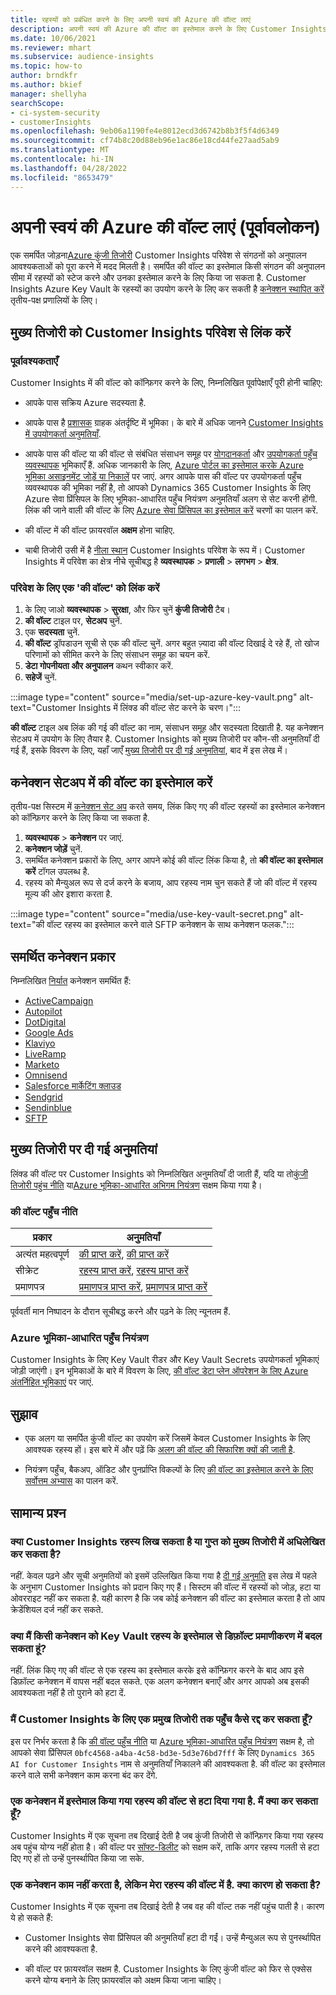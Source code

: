 ```yaml
---
title: रहस्यों को प्रबंधित करने के लिए अपनी स्वयं की Azure की वॉल्ट लाएं
description: अपनी स्वयं की Azure की वॉल्ट का इस्तेमाल करने के लिए Customer Insights को कॉन्फ़िगर करने का तरीका जानें.
ms.date: 10/06/2021
ms.reviewer: mhart
ms.subservice: audience-insights
ms.topic: how-to
author: brndkfr
ms.author: bkief
manager: shellyha
searchScope:
- ci-system-security
- customerInsights
ms.openlocfilehash: 9eb06a1190fe4e8012ecd3d6742b8b3f5f4d6349
ms.sourcegitcommit: cf74b8c20d88eb96e1ac86e18cd44fe27aad5ab9
ms.translationtype: MT
ms.contentlocale: hi-IN
ms.lasthandoff: 04/28/2022
ms.locfileid: "8653479"
---
```

# <a name="bring-your-own-azure-key-vault-preview"></a>अपनी स्वयं की Azure की वॉल्ट लाएं (पूर्वावलोकन)

एक समर्पित जोड़ना[Azure कुंजी तिजोरी](/azure/key-vault/general/basic-concepts) Customer Insights परिवेश से संगठनों को अनुपालन आवश्यकताओं को पूरा करने में मदद मिलती है।
समर्पित की वॉल्ट का इस्तेमाल किसी संगठन की अनुपालन सीमा में रहस्यों को स्टेज करने और उनका इस्तेमाल करने के लिए किया जा सकता है. Customer Insights Azure Key Vault के रहस्यों का उपयोग करने के लिए कर सकती है [कनेक्शन स्थापित करें](connections.md) तृतीय-पक्ष प्रणालियों के लिए।

## <a name="link-the-key-vault-to-the-customer-insights-environment"></a>मुख्य तिजोरी को Customer Insights परिवेश से लिंक करें

### <a name="prerequisites"></a>पूर्वावश्यकताएँ

Customer Insights में की वॉल्ट को कॉन्फ़िगर करने के लिए, निम्नलिखित पूर्वापेक्षाएँ पूरी होनी चाहिए:

- आपके पास सक्रिय Azure सदस्यता है.

- आपके पास है [प्रशासक](permissions.md#admin) ग्राहक अंतर्दृष्टि में भूमिका। के बारे में अधिक जानने [Customer Insights में उपयोगकर्ता अनुमतियाँ](permissions.md#assign-roles-and-permissions).

- आपके पास की वॉल्ट या की वॉल्ट से संबंधित संसाधन समूह पर [योगदानकर्ता](/azure/role-based-access-control/built-in-roles#contributor) और [उपयोगकर्ता पहुँच व्यवस्थापक](/azure/role-based-access-control/built-in-roles#user-access-administrator) भूमिकाएँ हैं. अधिक जानकारी के लिए, [Azure पोर्टल का इस्तेमाल करके Azure भूमिका असाइनमेंट जोड़ें या निकालें](/azure/role-based-access-control/role-assignments-portal) पर जाएं. अगर आपके पास की वॉल्ट पर उपयोगकर्ता पहुँच व्यवस्थापक की भूमिका नहीं है, तो आपको Dynamics 365 Customer Insights के लिए Azure सेवा प्रिंसिपल के लिए भूमिका-आधारित पहुँच नियंत्रण अनुमतियाँ अलग से सेट करनी होंगी. लिंक की जाने वाली की वॉल्ट के लिए [Azure सेवा प्रिंसिपल का इस्तेमाल करें](connect-service-principal.md) चरणों का पालन करें.

- की वॉल्ट में की वॉल्ट फ़ायरवॉल **अक्षम** होना चाहिए.

- चाबी तिजोरी उसी में है [नीला स्थान](https://azure.microsoft.com/global-infrastructure/geographies/#overview) Customer Insights परिवेश के रूप में। Customer Insights में परिवेश का क्षेत्र नीचे सूचीबद्ध है **व्यवस्थापक** > **प्रणाली** > **लगभग** > **क्षेत्र**.

### <a name="link-a-key-vault-to-the-environment"></a>परिवेश के लिए एक 'की वॉल्ट' को लिंक करें

1. के लिए जाओ **व्यवस्थापक** > **सुरक्षा**, और फिर चुनें **कुंजी तिजोरी** टैब।
1. **की वॉल्ट** टाइल पर, **सेटअप** चुनें.
1. एक **सदस्यता** चुनें.
1. **की वॉल्ट** ड्रॉपडाउन सूची से एक की वॉल्ट चुनें. अगर बहुत ज़्यादा की वॉल्ट दिखाई दे रहे हैं, तो खोज परिणामों को सीमित करने के लिए संसाधन समूह का चयन करें.
1. **डेटा गोपनीयता और अनुपालन** कथन स्वीकार करें.
1. **सहेजें** चुनें.

:::image type="content" source="media/set-up-azure-key-vault.png" alt-text="Customer Insights में लिंक्ड की वॉल्ट सेट करने के चरण।":::

**की वॉल्ट** टाइल अब लिंक की गई की वॉल्ट का नाम, संसाधन समूह और सदस्यता दिखाती है. यह कनेक्शन सेटअप में उपयोग के लिए तैयार है.
Customer Insights को मुख्य तिजोरी पर कौन-सी अनुमतियाँ दी गई हैं, इसके विवरण के लिए, यहाँ जाएँ [मुख्य तिजोरी पर दी गई अनुमतियां](#permissions-granted-on-the-key-vault), बाद में इस लेख में।

## <a name="use-the-key-vault-in-the-connection-setup"></a>कनेक्शन सेटअप में की वॉल्ट का इस्तेमाल करें

तृतीय-पक्ष सिस्टम में [कनेक्शन सेट अप](connections.md) करते समय, लिंक किए गए की वॉल्ट रहस्यों का इस्तेमाल कनेक्शन को कॉन्फ़िगर करने के लिए किया जा सकता है.

1. **व्यवस्थापक** > **कनेक्शन** पर जाएं.
1. **कनेक्शन जोड़ें** चुनें.
1. समर्थित कनेक्शन प्रकारों के लिए, अगर आपने कोई की वॉल्ट लिंक किया है, तो **की वॉल्ट का इस्तेमाल करें** टॉगल उपलब्ध है.
1. रहस्य को मैन्युअल रूप से दर्ज करने के बजाय, आप रहस्य नाम चुन सकते हैं जो की वॉल्ट में रहस्य मूल्य की ओर इशारा करता है.

:::image type="content" source="media/use-key-vault-secret.png" alt-text="की वॉल्ट रहस्य का इस्तेमाल करने वाले SFTP कनेक्शन के साथ कनेक्शन फलक.":::

## <a name="supported-connection-types"></a>समर्थित कनेक्शन प्रकार

निम्नलिखित [निर्यात](export-destinations.md) कनेक्शन समर्थित हैं:

* [ActiveCampaign](export-active-campaign.md)
* [Autopilot](export-autopilot.md)
* [DotDigital](export-dotdigital.md)
* [Google Ads](export-google-ads.md)
* [Klaviyo](export-klaviyo.md)
* [LiveRamp](export-liveramp.md)
* [Marketo](export-marketo.md)
* [Omnisend](export-omnisend.md)
* [Salesforce मार्केटिंग क्लाउड](export-salesforce.md)
* [Sendgrid](export-sendgrid.md)
* [Sendinblue](export-sendinblue.md)
* [SFTP](export-sftp.md)

## <a name="permissions-granted-on-the-key-vault"></a>मुख्य तिजोरी पर दी गई अनुमतियां

लिंक्ड की वॉल्ट पर Customer Insights को निम्नलिखित अनुमतियाँ दी जाती हैं, यदि या तो[कुंजी तिजोरी पहुंच नीति](/azure/key-vault/general/assign-access-policy?tabs=azure-portal) या[Azure भूमिका-आधारित अभिगम नियंत्रण](/azure/key-vault/general/rbac-guide?tabs=azure-cli) सक्षम किया गया है।

### <a name="key-vault-access-policy"></a>की वॉल्ट पहुँच नीति

| प्रकार        | अनुमतियाँ          |
| ----------- | -------------------- |
| अत्‍यंत महत्वपूर्ण         | [की प्राप्त करें](/rest/api/keyvault/get-keys), [की प्राप्त करें](/rest/api/keyvault/get-key)                                 |
| सीक्रेट      | [रहस्य प्राप्त करें](/rest/api/keyvault/get-secrets), [रहस्य प्राप्त करें](/rest/api/keyvault/get-secret)                     |
| प्रमाणपत्र | [प्रमाणपत्र प्राप्त करें](/rest/api/keyvault/get-certificates), [प्रमाणपत्र प्राप्त करें](/rest/api/keyvault/get-certificate) |

पूर्ववर्ती मान निष्पादन के दौरान सूचीबद्ध करने और पढ़ने के लिए न्यूनतम हैं.

### <a name="azure-role-based-access-control"></a>Azure भूमिका-आधारित पहुँच नियंत्रण

Customer Insights के लिए Key Vault रीडर और Key Vault Secrets उपयोगकर्ता भूमिकाएं जोड़ी जाएंगी। इन भूमिकाओं के बारे में विवरण के लिए, [की वॉल्ट डेटा प्लेन ऑपरेशन के लिए Azure अंतर्निहित भूमिकाएं](/azure/key-vault/general/rbac-guide?tabs=azure-cli) पर जाएं.

## <a name="recommendations"></a>सुझाव

- एक अलग या समर्पित कुंजी वॉल्ट का उपयोग करें जिसमें केवल Customer Insights के लिए आवश्यक रहस्य हों। इस बारे में और पढ़ें कि [अलग की वॉल्ट की सिफारिश क्यों की जाती है](/azure/key-vault/general/best-practices#why-we-recommend-separate-key-vaults).

- नियंत्रण पहुँच, बैकअप, ऑडिट और पुनर्प्राप्ति विकल्पों के लिए [की वॉल्ट का इस्तेमाल करने के लिए सर्वोत्तम अभ्यास](/azure/key-vault/general/best-practices#turn-on-logging) का पालन करें.

## <a name="frequently-asked-questions"></a>सामान्य प्रश्‍न

### <a name="can-customer-insights-write-secrets-or-overwrite-secrets-into-the-key-vault"></a>क्या Customer Insights रहस्य लिख सकता है या गुप्त को मुख्य तिजोरी में अधिलेखित कर सकता है?

नहीं. केवल पढ़ने और सूची अनुमतियों को इसमें उल्लिखित किया गया है [दी गई अनुमति](#permissions-granted-on-the-key-vault) इस लेख में पहले के अनुभाग Customer Insights को प्रदान किए गए हैं। सिस्टम की वॉल्ट में रहस्यों को जोड़, हटा या ओवरराइट नहीं कर सकता है. यही कारण है कि जब कोई कनेक्शन की वॉल्ट का इस्तेमाल करता है तो आप क्रेडेंशियल दर्ज नहीं कर सकते.

### <a name="can-i-change-a-connection-from-using-key-vault-secrets-to-default-authentication"></a>क्या मैं किसी कनेक्शन को Key Vault रहस्य के इस्तेमाल से डिफ़ॉल्ट प्रमाणीकरण में बदल सकता हूं?

नहीं. लिंक किए गए की वॉल्ट से एक रहस्य का इस्तेमाल करके इसे कॉन्फ़िगर करने के बाद आप इसे डिफ़ॉल्ट कनेक्शन में वापस नहीं बदल सकते. एक अलग कनेक्शन बनाएँ और अगर आपको अब इसकी आवश्यकता नहीं है तो पुराने को हटा दें.

### <a name="how-can-i-revoke-access-to-a-key-vault-for-customer-insights"></a>मैं Customer Insights के लिए एक प्रमुख तिजोरी तक पहुँच कैसे रद्द कर सकता हूँ?

इस पर निर्भर करता है कि [की वॉल्ट पहुँच नीति](/azure/key-vault/general/assign-access-policy?tabs=azure-portal) या [Azure भूमिका-आधारित पहुँच नियंत्रण](/azure/key-vault/general/rbac-guide?tabs=azure-cli) सक्षम है, तो आपको सेवा प्रिंसिपल `0bfc4568-a4ba-4c58-bd3e-5d3e76bd7fff` के लिए `Dynamics 365 AI for Customer Insights` नाम से अनुमतियाँ निकालने की आवश्यकता है. की वॉल्ट का इस्तेमाल करने वाले सभी कनेक्शन काम करना बंद कर देंगे.

### <a name="a-secret-thats-used-in-a-connection-got-removed-from-the-key-vault-what-can-i-do"></a>एक कनेक्शन में इस्तेमाल किया गया रहस्य की वॉल्ट से हटा दिया गया है. मैं क्या कर सकता हूँ?

Customer Insights में एक सूचना तब दिखाई देती है जब कुंजी तिजोरी से कॉन्फ़िगर किया गया रहस्य अब पहुंच योग्य नहीं होता है। की वॉल्ट पर [सॉफ्ट-डिलीट](/azure/key-vault/general/soft-delete-overview) को सक्षम करें, ताकि अगर रहस्य गलती से हटा दिए गए हों तो उन्हें पुनर्स्थापित किया जा सके.

### <a name="a-connection-doesnt-work-but-my-secret-is-in-the-key-vault-what-might-be-the-cause"></a>एक कनेक्शन काम नहीं करता है, लेकिन मेरा रहस्य की वॉल्ट में है. क्या कारण हो सकता है?

Customer Insights में एक सूचना तब दिखाई देती है जब वह की वॉल्ट तक नहीं पहुंच पाती है। कारण ये हो सकते हैं:

- Customer Insights सेवा प्रिंसिपल की अनुमतियाँ हटा दी गईं। उन्हें मैन्युअल रूप से पुनर्स्थापित करने की आवश्यकता है.

- की वॉल्ट पर फ़ायरवॉल सक्षम है. Customer Insights के लिए कुंजी वॉल्ट को फिर से एक्सेस करने योग्य बनाने के लिए फ़ायरवॉल को अक्षम किया जाना चाहिए।
